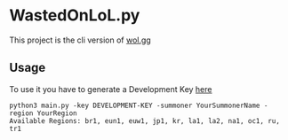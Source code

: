 # WastedOnLoL.py

This project is the cli version of [wol.gg](https://wol.gg)

## Usage

To use it you have to generate a Development Key [here](https://developer.riotgames.com/)

```console
python3 main.py -key DEVELOPMENT-KEY -summoner YourSummonerName -region YourRegion
Available Regions: br1, eun1, euw1, jp1, kr, la1, la2, na1, oc1, ru, tr1
```
